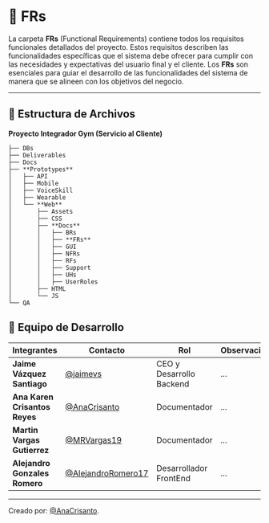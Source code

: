 # 📘 **FRs**
La carpeta **FRs** (Functional Requirements) contiene todos los requisitos funcionales detallados del proyecto. Estos requisitos describen las funcionalidades específicas que el sistema debe ofrecer para cumplir con las necesidades y expectativas del usuario final y el cliente. Los **FRs** son esenciales para guiar el desarrollo de las funcionalidades del sistema de manera que se alineen con los objetivos del negocio.

---

## 📁 **Estructura de Archivos**
**Proyecto Integrador Gym (Servicio al Cliente)**
```plaintext
├── DBs
├── Deliverables
├── Docs
├── **Prototypes**
│   ├── API
│   ├── Mobile
│   ├── VoiceSkill
│   ├── Wearable
│   └── **Web**
│       ├── Assets
│       ├── CSS
│       ├── **Docs**
│       │   ├── BRs
│       │   ├── **FRs**
│       │   ├── GUI
│       │   ├── NFRs
│       │   ├── RFs
│       │   ├── Support
│       │   ├── UHs
│       │   ├── UserRoles
│       ├── HTML
│       └── JS
└── QA
```

## 👥 **Equipo de Desarrollo**

| Integrantes                   | Contacto                                                   | Rol                             | Observaciones |
| ----------------------------- | ---------------------------------------------------------- | ------------------------------- | ------------- |
| **Jaime Vázquez Santiago**    | [@jaimevs](https://github.com/jaimevs)                     | CEO y Desarrollo Backend    | ...           |
| **Ana Karen Crisantos Reyes** | [@AnaCrisanto](https://github.com/AnaCrisanto)             | Documentador                    | ...           |
| **Martin Vargas Gutierrez**   | [@MRVargas19](https://github.com/MRVargas19)               | Documentador                    | ...           |
| **Alejandro Gonzales Romero** | [@AlejandroRomero17](https://github.com/AlejandroRomero17) | Desarrollador FrontEnd           | ...           |


---

Creado por: [@AnaCrisanto](https://github.com/AnaCrisanto).

